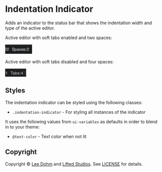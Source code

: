 # Indentation Indicator

Adds an indicator to the status bar that shows the indentation width and type of the active editor.

Active editor with soft tabs enabled and two spaces:

![Soft tabs and two spaces](https://raw.githubusercontent.com/lee-dohm/indentation-indicator/master/soft-tabs.png)

Active editor with soft tabs disabled and four spaces:

![Hard tabs and four spaces](https://raw.githubusercontent.com/lee-dohm/indentation-indicator/master/hard-tabs.png)

## Styles

The indentation indicator can be styled using the following classes:

* `.indentation-indicator` - For styling all instances of the indicator

It uses the following values from `ui-variables` as defaults in order to blend in to your theme:

* `@text-color` - Text color when not lit

## Copyright

Copyright &copy; [Lee Dohm](http://www.lee-dohm.com) and [Lifted Studios](http://www.liftedstudios.com). See [LICENSE](https://raw.githubusercontent.com/lee-dohm/indentation-indicator/master/LICENSE.md) for details.
